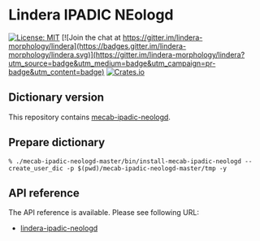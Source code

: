 # Lindera IPADIC NEologd

[![License: MIT](https://img.shields.io/badge/License-MIT-yellow.svg)](https://opensource.org/licenses/MIT) [![Join the chat at https://gitter.im/lindera-morphology/lindera](https://badges.gitter.im/lindera-morphology/lindera.svg)](https://gitter.im/lindera-morphology/lindera?utm_source=badge&utm_medium=badge&utm_campaign=pr-badge&utm_content=badge) [![Crates.io](https://img.shields.io/crates/v/lindera-ipadic-neologd.svg)](https://crates.io/crates/lindera-ipadic-neologd)

## Dictionary version

This repository contains [mecab-ipadic-neologd](https://github.com/lindera-morphology/mecab-ipadic-neologd).

## Prepare dictionary

```shell
% ./mecab-ipadic-neologd-master/bin/install-mecab-ipadic-neologd --create_user_dic -p $(pwd)/mecab-ipadic-neologd-master/tmp -y
```

## API reference

The API reference is available. Please see following URL:

- [lindera-ipadic-neologd](https://docs.rs/lindera-ipadic-neologd)
